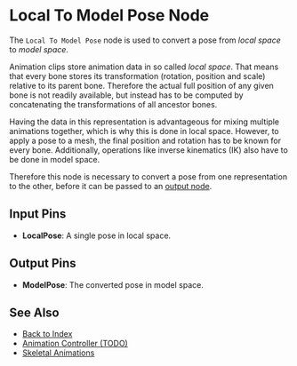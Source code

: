 # Local To Model Pose Node

The `Local To Model Pose` node is used to convert a pose from *local space* to *model space*.

Animation clips store animation data in so called *local space*. That means that every bone stores its transformation (rotation, position and scale) relative to its parent bone. Therefore the actual full position of any given bone is not readily available, but instead has to be computed by concatenating the transformations of all ancestor bones.

Having the data in this representation is advantageous for mixing multiple animations together, which is why this is done in local space. However, to apply a pose to a mesh, the final position and rotation has to be known for every bone. Additionally, operations like inverse kinematics (IK) also have to be done in model space.

Therefore this node is necessary to convert a pose from one representation to the other, before it can be passed to an [output node](anim-nodes-output.md).

## Input Pins

* **LocalPose**: A single pose in local space.

## Output Pins

* **ModelPose**: The converted pose in model space.

## See Also

* [Back to Index](../../../index.md)
* [Animation Controller (TODO)](animation-controller-overview.md)
* [Skeletal Animations](../skeletal-animation-overview.md)
